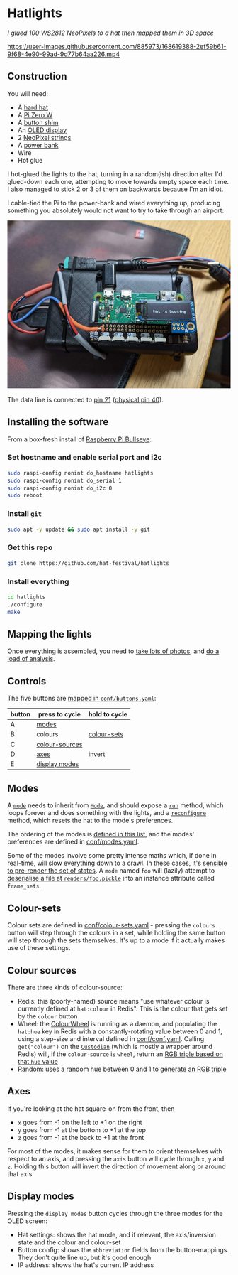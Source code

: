# Hatlights

_I glued 100 WS2812 NeoPixels to a hat then mapped them in 3D space_

https://user-images.githubusercontent.com/885973/168619388-2ef59b61-9f68-4e90-99ad-9d77b64aa226.mp4

## Construction

You will need:

- A [hard hat](https://www.ebay.co.uk/itm/262923531316)
- A [Pi Zero W](https://www.raspberrypi.com/products/raspberry-pi-zero-w/)
- A [button shim](https://thepihut.com/products/button-shim)
- An [OLED display](https://thepihut.com/products/adafruit-pioled-128x32-monochrome-oled-add-on-for-raspberry-pi-ada3527)
- 2 [NeoPixel strings](https://shop.pimoroni.com/products/rgb-led-wire?variant=31607418159187)
- A [power bank](https://www.ebay.co.uk/itm/133977636736)
- Wire
- Hot glue

I hot-glued the lights to the hat, turning in a random(ish) direction after I'd glued-down each one, attempting to move towards empty space each time. I also managed to stick 2 or 3 of them on backwards because I'm an idiot.

I cable-tied the Pi to the power-bank and wired everything up, producing something you absolutely would not want to try to take through an airport:

![not a bomb](assets/power-bank.jpg)

The data line is connected to [pin 21](lib/hat.py#L23) ([physical pin 40](https://pinout.xyz/pinout/pin40_gpio21)).

## Installing the software

From a box-fresh install of [Raspberry Pi Bullseye](https://www.raspberrypi.com/news/raspberry-pi-os-debian-bullseye/):

### Set hostname and enable serial port and i2c

```bash
sudo raspi-config nonint do_hostname hatlights
sudo raspi-config nonint do_serial 1
sudo raspi-config nonint do_i2c 0
sudo reboot
```

### Install `git`

```bash
sudo apt -y update && sudo apt install -y git
```

### Get this repo

```bash
git clone https://github.com/hat-festival/hatlights
```

### Install everything

```bash
cd hatlights
./configure
make
```

## Mapping the lights

Once everything is assembled, you need to [take lots of photos](camera/README.md), and [do a load of analysis](analysis/README.md).

## Controls

The five buttons are [mapped in `conf/buttons.yaml`](conf/buttons.yaml):

| button | press to cycle                    | hold to cycle               |
| ------ | --------------------------------- | --------------------------- |
| A      | [modes](#modes)                   |                             |
| B      | colours                           | [colour-sets](#colour-sets) |
| C      | [colour-sources](#colour-sources) |                             |
| D      | [axes](#axes)                     | invert                      |
| E      | [display modes](#display-modes)   |                             |

## Modes

A [`mode`](lib/modes/cuttlefish.py) needs to inherit from [`Mode`](lib/mode.py), and should expose a [`run`](lib/modes/cuttlefish.py#L26) method, which loops forever and does something with the lights, and a [`reconfigure`](lib/modes/cuttlefish.py#L19) method, which resets the hat to the mode's preferences.

The ordering of the modes is [defined in this list](lib/modes_list.py#L8-L15), and the modes' preferences are defined in [conf/modes.yaml](conf/modes.yaml).

Some of the modes involve some pretty intense maths which, if done in real-time, will slow everything down to a crawl. In these cases, it's [sensible to pre-render the set of states](lib/renderers/rotator.py). A `mode` named `foo` will (lazily) attempt to [deserialise a file at `renders/foo.pickle`](lib/mode.py#L67) into an instance attribute called `frame_sets`.

## Colour-sets

Colour sets are defined in [conf/colour-sets.yaml](conf/colour-sets.yaml) - pressing the `colours` button will step through the colours in a set, while holding the same button will step through the sets themselves. It's up to a mode if it actually makes use of these settings.

## Colour sources

There are three kinds of colour-source:

- Redis: this (poorly-named) source means "use whatever colour is currently defined at `hat:colour` in Redis". This is the colour that gets set by the `colour` button
- Wheel: the [ColourWheel](lib/colour_wheel.py) is running as a daemon, and populating the `hat:hue` key in Redis with a constantly-rotating value between 0 and 1, using a step-size and interval defined in [conf/conf.yaml](conf/conf.yaml#L23-L25). Calling `get("colour")` on the [`Custodian`](lib/custodian.py) (which is mostly a wrapper around Redis) will, if the `colour-source` is `wheel`, return an [RGB triple based on that `hue` value](lib/tools.py#L7-L9)
- Random: uses a random hue between 0 and 1 to [generate an RGB triple](lib/tools.py#L7-L9)

## Axes

If you're looking at the hat square-on from the front, then

- `x` goes from -1 on the left to +1 on the right
- `y` goes from -1 at the bottom to +1 at the top
- `z` goes from -1 at the back to +1 at the front

For most of the modes, it makes sense for them to orient themselves with respect to an axis, and pressing the `axis` button will cycle through `x`, `y` and `z`. Holding this button will invert the direction of movement along or around that axis.

## Display modes

Pressing the `display modes` button cycles through the three modes for the OLED screen:

- Hat settings: shows the hat mode, and if relevant, the axis/inversion state and the colour and colour-set
- Button config: shows the `abbreviation` fields from the button-mappings. They don't quite line up, but it's good enough
- IP address: shows the hat's current IP address
